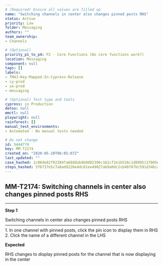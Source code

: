 ```yaml
---
# (Required) Ensure all values are filled up
name: "Switching channels in center also changes pinned posts RHS"
status: Active
priority: Low
folder: Messaging
authors: ""
team_ownership: 
- Channels

# (Optional)
priority_p1_to_p4: P2 - Core Functions (Do core functions work?)
location: Messaging
component: null
tags: []
labels: 
- TM4J-Key-Mapped-In-Cypress-Release
- cy-prod
- se-prod
- messaging

# (Optional) Test type and tools
cypress: in Production
detox: null
mmctl: null
playwright: null
rainforest: []
manual_test_environments: 
- Automated - No manual tests needed

# Do not change
id: 5444774
key: MM-T2174
created_on: "2020-05-20T06:05:07Z"
last_updated: ""
case_hashed: 1c064e82f02384fa68ddab4b0d02396c162cf2e1b526c1d8995137b05eba0a8e4adc00f8aa1395b20e01f53810041683
steps_hashed: 5f6737e5c7a8ad9226e4dc81ee49027ab9a0dc2cb4bf87bc591d34bcae4b2105700ee4bd4f999af129ea6886fbbe20be
---
```


<!-- (Auto-generated) Based on frontmatter's "key" and "name" -->

## MM-T2174: Switching channels in center also changes pinned posts RHS

---

**Step 1**

Switching channels in center also changes pinned posts RHS\
————————————————————————————\
1\. In one channel with pinned posts, click the pin icon to display them in RHS\
2\. Click the name of a different channel in the LHS

**Expected**

RHS changes to display pinned posts for the channel that is now displaying in the center
